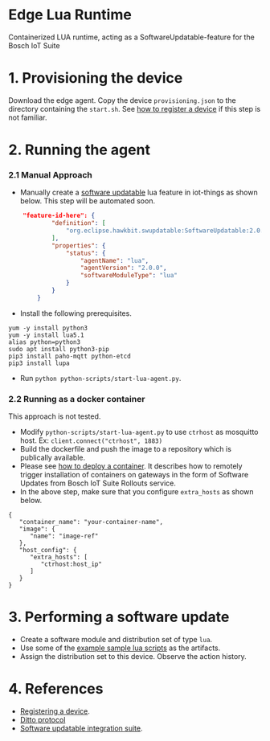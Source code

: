 # Edge Lua Runtime
Containerized LUA runtime, acting as a SoftwareUpdatable-feature for the Bosch IoT Suite

# 1. Provisioning the device
Download the edge agent. Copy the device `provisioning.json` to the directory containing the `start.sh`. See [how to register a device](https://docs.bosch-iot-suite.com/device-management/Register-a-device-via-the-Bosch-IoT-Manager-UI.html) if this step is not familiar.

# 2. Running the agent

### 2.1 Manual Approach

- Manually create a [software updatable](https://vorto.eclipseprojects.io/#/details/org.eclipse.hawkbit.swupdatable:SoftwareUpdatable:2.0.0) lua feature in iot-things as shown below. This step will be automated soon.

```json
    "feature-id-here": {
            "definition": [
                "org.eclipse.hawkbit.swupdatable:SoftwareUpdatable:2.0.0"
            ],
            "properties": {
                "status": {
                    "agentName": "lua",
                    "agentVersion": "2.0.0",
                    "softwareModuleType": "lua"
                }
            }
        }
```
- Install the following prerequisites.

```
yum -y install python3
yum -y install lua5.1
alias python=python3
sudo apt install python3-pip
pip3 install paho-mqtt python-etcd
pip3 install lupa
```
- Run `python python-scripts/start-lua-agent.py`.

### 2.2 Running as a docker container
This approach is not tested. 
* Modify `python-scripts/start-lua-agent.py` to use `ctrhost` as mosquitto host. Ex: ```client.connect("ctrhost", 1883)```
* Build the dockerfile and push the image to a repository which is publically available.
* Please see [how to deploy a container](https://docs.bosch-iot-suite.com/edge/index.html#109664.htm). It describes how to remotely trigger installation of containers on gateways in the form of Software Updates from Bosch IoT Suite Rollouts service.
* In the above step, make sure that you configure `extra_hosts` as shown below.

```
{
   "container_name": "your-container-name",
   "image": {
      "name": "image-ref"
   },
   "host_config": {
      "extra_hosts": [
         "ctrhost:host_ip"
      ]
   }
}
```

# 3. Performing a software update
- Create a software module and distribution set of type `lua`.
- Use some of the [example sample lua scripts](./demo-lua-scripts/) as the artifacts.
- Assign the distribution set to this device. Observe the action history.

# 4. References
* [Registering a device](https://docs.bosch-iot-suite.com/device-management/Register-a-device-via-the-Bosch-IoT-Manager-UI.html).
* [Ditto protocol](https://www.eclipse.org/ditto/1.5/protocol-specification-things-create-or-modify.html)
* [Software updatable integration suite](https://docs.bosch-iot-suite.com/device-management/SoftwareUpdatable-feature-detailed-specification-and-integration-guide.html).

